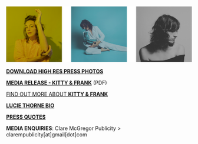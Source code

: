[![](data/image/about/LT_3B_PHOTOS.png)](https://www.dropbox.com/sh/aje3cry6elw37dw/AABqXSSVJ3vsxVBCFcMZAh4Pa?dl=0)

[**DOWNLOAD HIGH RES PRESS PHOTOS**](https://www.dropbox.com/sh/aje3cry6elw37dw/AABqXSSVJ3vsxVBCFcMZAh4Pa?dl=0)

[**MEDIA RELEASE - KITTY & FRANK**](data/pr/LT_KF_MediaRelease_2020.pdf) (PDF)

[FIND OUT MORE ABOUT **KITTY & FRANK**](?p=albums/kitty-and-frank)

[**LUCIE THORNE BIO**](?p=about/bio)

[**PRESS QUOTES**](?p=press)

**MEDIA ENQUIRIES**: Clare McGregor Publicity > clarempublicity[at]gmail[dot]com
